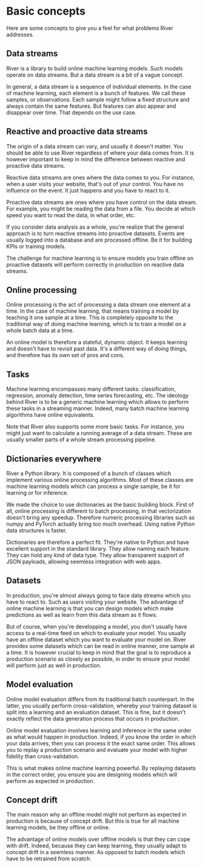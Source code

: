 # Basic concepts

Here are some concepts to give you a feel for what problems River addresses.

## Data streams

River is a library to build online machine learning models. Such models operate on data streams. But a data stream is a bit of a vague concept.

In general, a data stream is a sequence of individual elements. In the case of machine learning, each element is a bunch of features. We call these samples, or observations. Each sample might follow a fixed structure and always contain the same features. But features can also appear and disappear over time. That depends on the use case.

## Reactive and proactive data streams

The origin of a data stream can vary, and usually it doesn't matter. You should be able to use River regardless of where your data comes from. It is however important to keep in mind the difference between reactive and proactive data streams.

Reactive data streams are ones where the data comes to you. For instance, when a user visits your website, that's out of your control. You have no influence on the event. It just happens and you have to react to it.

Proactive data streams are ones where you have control on the data stream. For example, you might be reading the data from a file. You decide at which speed you want to read the data, in what order, etc.

If you consider data analysis as a whole, you're realize that the general approach is to turn reactive streams into proactive datasets. Events are usually logged into a database and are processed offline. Be it for building KPIs or training models.

The challenge for machine learning is to ensure models you train offline on proactive datasets will perform correctly in production on reactive data streams.

## Online processing

Online processing is the act of processing a data stream one element at a time. In the case of machine learning, that means training a model by teaching it one sample at a time. This is completely opposite to the traditional way of doing machine learning, which is to train a model on a whole batch data at a time.

An online model is therefore a stateful, dynamic object. It keeps learning and doesn't have to revisit past data. It's a different way of doing things, and therefore has its own set of pros and cons.

## Tasks

Machine learning encompasses many different tasks: classification, regression, anomaly detection, time series forecasting, etc. The ideology behind River is to be a generic machine learning which allows to perform these tasks in a streaming manner. Indeed, many batch machine learning algorithms have online equivalents.

Note that River also supports some more basic tasks. For instance, you might just want to calculate a running average of a data stream. These are usually smaller parts of a whole stream processing pipeline.

## Dictionaries everywhere

River a Python library. It is composed of a bunch of classes which implement various online processing algorithms. Most of these classes are machine learning models which can process a single sample, be it for learning or for inference.

We made the choice to use dictionaries as the basic building block. First of all, online processing is different to batch processing, in that vectorization doesn't bring any speedup. Therefore numeric processing libraries such as numpy and PyTorch actually bring too much overhead. Using native Python data structures is faster.

Dictionaries are therefore a perfect fit. They're native to Python and have excellent support in the standard library. They allow naming each feature. They can hold any kind of data type. They allow transparent support of JSON payloads, allowing seemless integration with web apps.

## Datasets

In production, you're almost always going to face data streams which you have to react to. Such as users visiting your website. The advantage of online machine learning is that you can design models which make predictions as well as learn from this data stream as it flows.

But of course, when you're developping a model, you don't usually have access to a real-time feed on which to evaluate your model. You usually have an offline dataset which you want to evaluate your model on. River provides some datasets which can be read in online manner, one sample at a time. It is however crucial to keep in mind that the goal is to reproduce a production scenario as closely as possible, in order to ensure your model will perform just as well in production.

## Model evaluation

Online model evaluation differs from its traditional batch counterpart. In the latter, you usually perform cross-validation, whereby your training dataset is split into a learning and an evaluation dataset. This is fine, but it doesn't exactly reflect the data generation process that occurs in production.

Online model evaluation involves learning and inference in the same order as what would happen in production. Indeed, if you know the order in which your data arrives, then you can process it the exact same order. This allows you to replay a production scenario and evaluate your model with higher fidelity than cross-validation.

This is what makes online machine learning powerful. By replaying datasets in the correct order, you ensure you are designing models which will perform as expected in production.

## Concept drift

The main reason why an offline model might not perform as expected in production is because of concept drift. But this is true for all machine learning models, be they offline or online.

The advantage of online models over offline models is that they can cope with drift. Indeed, because they can keep learning, they usually adapt to concept drift in a seemless manner. As opposed to batch models which have to be retrained from scratch.
